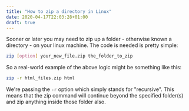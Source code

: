 ```yaml
---
title: "How to zip a directory in Linux"
date: 2020-04-17T22:03:28+01:00
draft: true
---
```

Sooner or later you may need to zip up a folder - otherwise known a directory - on your linux machine. The code is needed is pretty simple:

```bash
zip [option] your_new_file.zip the_folder_to_zip
```

So a real-world example of the above logic might be something like this:

```bash
zip -r html_files.zip html
```

We're passing the ```-r``` option which simply stands for "recursive". This means that the zip command will continue beyond the specified folder(s) and zip anything inside those folder also.
